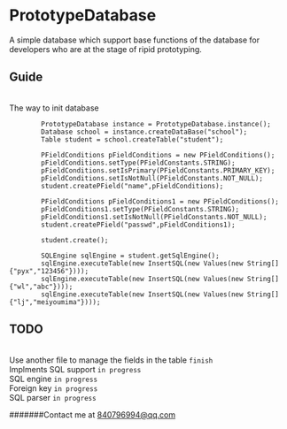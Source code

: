 # PrototypeDatabase
A simple database which support base functions of the database for developers who are at the stage of ripid prototyping.

Guide
-------

<br> The way to init database
```
        PrototypeDatabase instance = PrototypeDatabase.instance();
        Database school = instance.createDataBase("school");
        Table student = school.createTable("student");

        PFieldConditions pFieldConditions = new PFieldConditions();
        pFieldConditions.setType(PFieldConstants.STRING);
        pFieldConditions.setIsPrimary(PFieldConstants.PRIMARY_KEY);
        pFieldConditions.setIsNotNull(PFieldConstants.NOT_NULL);
        student.createPField("name",pFieldConditions);

        PFieldConditions pFieldConditions1 = new PFieldConditions();
        pFieldConditions1.setType(PFieldConstants.STRING);
        pFieldConditions1.setIsNotNull(PFieldConstants.NOT_NULL);
        student.createPField("passwd",pFieldConditions1);

        student.create();

        SQLEngine sqlEngine = student.getSqlEngine();
        sqlEngine.executeTable(new InsertSQL(new Values(new String[]{"pyx","123456"})));
        sqlEngine.executeTable(new InsertSQL(new Values(new String[]{"wl","abc"})));
        sqlEngine.executeTable(new InsertSQL(new Values(new String[]{"lj","meiyoumima"})));
```

TODO
--------

<br>Use another file to manage the fields in the table   `finish`
<br>Implments SQL support   `in progress`
<br>SQL engine   `in progress`
<br>Foreign key   `in progress`
<br>SQL parser   `in progress`

#######Contact me at 840796994@qq.com
